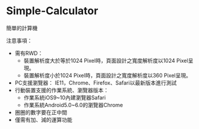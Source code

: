 # Simple-Calculator
簡單的計算機

注意事項：
- 需有RWD：
  - 裝置解析度大於等於1024 Pixel時，頁面設計之寬度解析度以1024 Pixel呈現。
  - 裝置解析度小於1024 Pixel時，頁面設計之寬度解析度以360 Pixel呈現。
- PC支援瀏覽器：
IE11，Chrome、Firefox、Safari以最新版本進行測試
- 行動裝置支援的作業系統、瀏覽器版本：
  - 作業系統iOS9~10內建瀏覽器Safari
  - 作業系統Android5.0~6.0的瀏覽器Chrome
- 圈圈的數字要在正中間
- 僅需有加、減的運算功能

